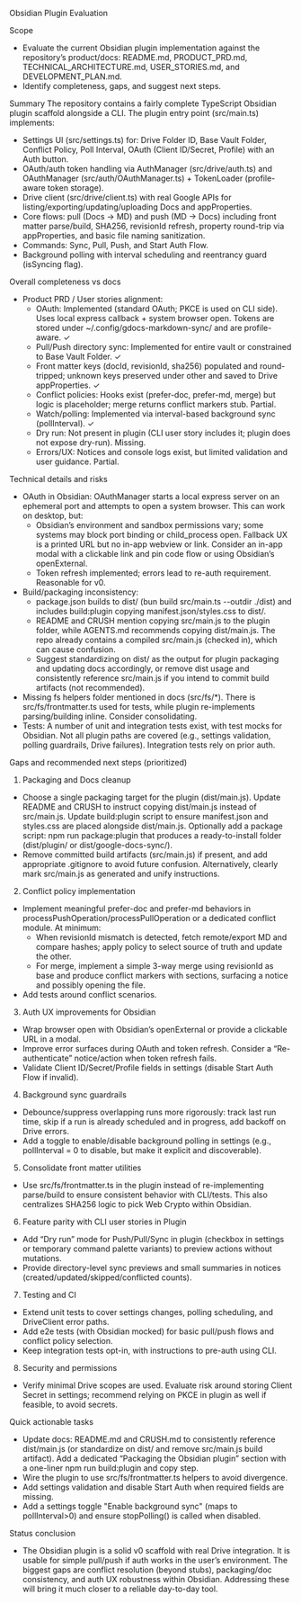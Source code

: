 Obsidian Plugin Evaluation

Scope

- Evaluate the current Obsidian plugin implementation against the repository’s product/docs: README.md, PRODUCT_PRD.md, TECHNICAL_ARCHITECTURE.md, USER_STORIES.md, and DEVELOPMENT_PLAN.md.
- Identify completeness, gaps, and suggest next steps.

Summary
The repository contains a fairly complete TypeScript Obsidian plugin scaffold alongside a CLI. The plugin entry point (src/main.ts) implements:

- Settings UI (src/settings.ts) for: Drive Folder ID, Base Vault Folder, Conflict Policy, Poll Interval, OAuth (Client ID/Secret, Profile) with an Auth button.
- OAuth/auth token handling via AuthManager (src/drive/auth.ts) and OAuthManager (src/auth/OAuthManager.ts) + TokenLoader (profile-aware token storage).
- Drive client (src/drive/client.ts) with real Google APIs for listing/exporting/updating/uploading Docs and appProperties.
- Core flows: pull (Docs → MD) and push (MD → Docs) including front matter parse/build, SHA256, revisionId refresh, property round-trip via appProperties, and basic file naming sanitization.
- Commands: Sync, Pull, Push, and Start Auth Flow.
- Background polling with interval scheduling and reentrancy guard (isSyncing flag).

Overall completeness vs docs

- Product PRD / User stories alignment:
  - OAuth: Implemented (standard OAuth; PKCE is used on CLI side). Uses local express callback + system browser open. Tokens are stored under ~/.config/gdocs-markdown-sync/ and are profile-aware. ✓
  - Pull/Push directory sync: Implemented for entire vault or constrained to Base Vault Folder. ✓
  - Front matter keys (docId, revisionId, sha256) populated and round-tripped; unknown keys preserved under other and saved to Drive appProperties. ✓
  - Conflict policies: Hooks exist (prefer-doc, prefer-md, merge) but logic is placeholder; merge returns conflict markers stub. Partial.
  - Watch/polling: Implemented via interval-based background sync (pollInterval). ✓
  - Dry run: Not present in plugin (CLI user story includes it; plugin does not expose dry-run). Missing.
  - Errors/UX: Notices and console logs exist, but limited validation and user guidance. Partial.

Technical details and risks

- OAuth in Obsidian: OAuthManager starts a local express server on an ephemeral port and attempts to open a system browser. This can work on desktop, but:
  - Obsidian’s environment and sandbox permissions vary; some systems may block port binding or child_process open. Fallback UX is a printed URL but no in-app webview or link. Consider an in-app modal with a clickable link and pin code flow or using Obsidian’s openExternal.
  - Token refresh implemented; errors lead to re-auth requirement. Reasonable for v0.
- Build/packaging inconsistency:
  - package.json builds to dist/ (bun build src/main.ts --outdir ./dist) and includes build:plugin copying manifest.json/styles.css to dist/.
  - README and CRUSH mention copying src/main.js to the plugin folder, while AGENTS.md recommends copying dist/main.js. The repo already contains a compiled src/main.js (checked in), which can cause confusion.
  - Suggest standardizing on dist/ as the output for plugin packaging and updating docs accordingly, or remove dist usage and consistently reference src/main.js if you intend to commit build artifacts (not recommended).
- Missing fs helpers folder mentioned in docs (src/fs/\*). There is src/fs/frontmatter.ts used for tests, while plugin re-implements parsing/building inline. Consider consolidating.
- Tests: A number of unit and integration tests exist, with test mocks for Obsidian. Not all plugin paths are covered (e.g., settings validation, polling guardrails, Drive failures). Integration tests rely on prior auth.

Gaps and recommended next steps (prioritized)

1. Packaging and Docs cleanup

- Choose a single packaging target for the plugin (dist/main.js). Update README and CRUSH to instruct copying dist/main.js instead of src/main.js. Update build:plugin script to ensure manifest.json and styles.css are placed alongside dist/main.js. Optionally add a package script: npm run package:plugin that produces a ready-to-install folder (dist/plugin/ or dist/google-docs-sync/).
- Remove committed build artifacts (src/main.js) if present, and add appropriate .gitignore to avoid future confusion. Alternatively, clearly mark src/main.js as generated and unify instructions.

2. Conflict policy implementation

- Implement meaningful prefer-doc and prefer-md behaviors in processPushOperation/processPullOperation or a dedicated conflict module. At minimum:
  - When revisionId mismatch is detected, fetch remote/export MD and compare hashes; apply policy to select source of truth and update the other.
  - For merge, implement a simple 3-way merge using revisionId as base and produce conflict markers with sections, surfacing a notice and possibly opening the file.
- Add tests around conflict scenarios.

3. Auth UX improvements for Obsidian

- Wrap browser open with Obsidian’s openExternal or provide a clickable URL in a modal.
- Improve error surfaces during OAuth and token refresh. Consider a “Re-authenticate” notice/action when token refresh fails.
- Validate Client ID/Secret/Profile fields in settings (disable Start Auth Flow if invalid).

4. Background sync guardrails

- Debounce/suppress overlapping runs more rigorously: track last run time, skip if a run is already scheduled and in progress, add backoff on Drive errors.
- Add a toggle to enable/disable background polling in settings (e.g., pollInterval = 0 to disable, but make it explicit and discoverable).

5. Consolidate front matter utilities

- Use src/fs/frontmatter.ts in the plugin instead of re-implementing parse/build to ensure consistent behavior with CLI/tests. This also centralizes SHA256 logic to pick Web Crypto within Obsidian.

6. Feature parity with CLI user stories in Plugin

- Add “Dry run” mode for Push/Pull/Sync in plugin (checkbox in settings or temporary command palette variants) to preview actions without mutations.
- Provide directory-level sync previews and small summaries in notices (created/updated/skipped/conflicted counts).

7. Testing and CI

- Extend unit tests to cover settings changes, polling scheduling, and DriveClient error paths.
- Add e2e tests (with Obsidian mocked) for basic pull/push flows and conflict policy selection.
- Keep integration tests opt-in, with instructions to pre-auth using CLI.

8. Security and permissions

- Verify minimal Drive scopes are used. Evaluate risk around storing Client Secret in settings; recommend relying on PKCE in plugin as well if feasible, to avoid secrets.

Quick actionable tasks

- Update docs: README.md and CRUSH.md to consistently reference dist/main.js (or standardize on dist/ and remove src/main.js build artifact). Add a dedicated “Packaging the Obsidian plugin” section with a one-liner npm run build:plugin and copy step.
- Wire the plugin to use src/fs/frontmatter.ts helpers to avoid divergence.
- Add settings validation and disable Start Auth when required fields are missing.
- Add a settings toggle "Enable background sync" (maps to pollInterval>0) and ensure stopPolling() is called when disabled.

Status conclusion

- The Obsidian plugin is a solid v0 scaffold with real Drive integration. It is usable for simple pull/push if auth works in the user’s environment. The biggest gaps are conflict resolution (beyond stubs), packaging/doc consistency, and auth UX robustness within Obsidian. Addressing these will bring it much closer to a reliable day-to-day tool.
